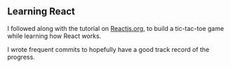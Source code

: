 ## Learning React

I followed along with the tutorial on [Reactjs.org](https://reactjs.org/tutorial/tutorial.html), to build a tic-tac-toe game while learning how React works.

I wrote frequent commits to hopefully have a good track record of the progress.
